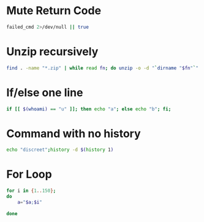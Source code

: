 
# Mute Return Code

```bash
failed_cmd 2>/dev/null || true
```

# Unzip recursively

```bash
find . -name "*.zip" | while read fn; do unzip -o -d "`dirname "$fn"`" "$fn"; done;
```

# If/else one line

```bash
if [[ $(whoami) == "u" ]]; then echo "a"; else echo "b"; fi;
```

# Command with no history

```bash
echo "discreet";history -d $(history 1)
```

# For Loop

```bash
for i in {1..150};
do
	a="$a;$i"
	
done
```

